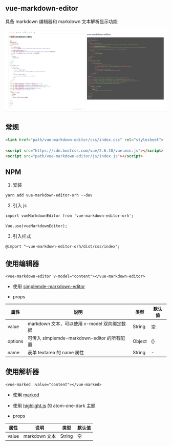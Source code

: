 ## vue-markdown-editor

具备 markdown 编辑器和 markdown 文本解析显示功能

![examples](examples/images/1.png)

## 常规

```html
<link href="path/vue-markdown-editor/css/index.css" rel="stylesheet">

<script src="https://cdn.bootcss.com/vue/2.6.10/vue.min.js"></script>
<script src="path/vue-markdown-editor/js/index.js"></script>
```

## NPM

1. 安装

```
yarn add vue-markdown-editor-orh --dev
```

2. 引入 js

```
import vueMarkdownEditor from 'vue-markdown-editor-orh';

Vue.use(vueMarkdownEditor);
```

3. 引入样式

```
@import "~vue-markdown-editor-orh/dist/css/index";
```

## 使用编辑器

```
<vue-markdown-editor v-model="content"></vue-markdown-editor>
```

* 使用 [simplemde-markdown-editor](https://github.com/sparksuite/simplemde-markdown-editor)

* props

| 属性 | 说明 | 类型 | 默认值 |
| --- | --- | --- | --- |
| value | markdown 文本，可以使用 v-model 双向绑定数据 | String | 空 |
| options | 可传入 simplemde-markdown-editor 的所有配置 | Object | {} |
| name | 表单 textarea 的 name 属性 | String | - |

## 使用解析器

```
<vue-marked :value="content"></vue-marked>
```

* 使用 [marked](https://github.com/markedjs/marked)

* 使用 [highlight.js](https://github.com/highlightjs/highlight.js) 的 atom-one-dark 主题

* props

| 属性 | 说明 | 类型 | 默认值 |
| --- | --- | --- | --- |
| value | markdown 文本 | String | 空 |
